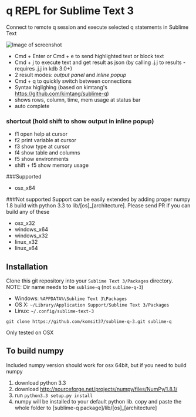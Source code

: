 # q REPL for Sublime Text 3
Connect to remote q session and execute selected q statements in Sublime Text

![Image of screenshot](https://github.com/komsit37/sublime-q-3/blob/master/resources/showcase.gif)
* Cmd + Enter or Cmd + e to send highlighted text or block text  
* Cmd + j to execute text and get result as json (by calling .j.j to results - requires .j.j in kdb 3.0+)
* 2 result modes: *output panel* and *inline popup*
* Cmd + q to quickly switch between connections 
* Syntax higlighing (based on kimtang's https://github.com/kimtang/sublime-q)  
* shows rows, column, time, mem usage at status bar  
* auto complete

### shortcut (hold shift to show output in inline popup)
<ul>
<li>f1 open help at cursor</li>
<li>f2 print variable at cursor</li>
<li>f3 show type at cursor</li>
<li>f4 show table and columns</li>
<li>f5 show environments</li>
<li>shift + f5 show memory usage</li>
</ul>

###Supported
* osx_x64

###Not supported
Support can be easily extended by adding proper numpy 1.8 build with python 3.3 to lib/[os]_[architecture]. Please send PR if you can build any of these
* osx_x32
* windows_x64
* windows_x32
* linux_x32
* linux_x64

## Installation

Clone this git repository into your `Sublime Text 3/Packages` directory.  
NOTE: Dir name needs to be `sublime-q` (not `sublime-q-3`)

* Windows: `%APPDATA%\Sublime Text 3\Packages`
* OS X: `~/Library/Application Support/Sublime Text 3/Packages`
* Linux: `~/.config/sublime-text-3`

```
git clone https://github.com/komsit37/sublime-q-3.git sublime-q
```
Only tested on OSX

## To build numpy
Included numpy version should work for osx 64bit, but if you need to build numpy

1. download python 3.3
2. download http://sourceforge.net/projects/numpy/files/NumPy/1.8.1/
3. run `python3.3 setup.py install`
4. numpy will be installed to your default python lib. copy and paste the whole folder to [sublime-q package]/lib/[os]_[architecture]
